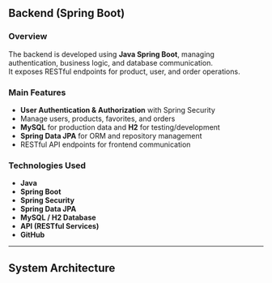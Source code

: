 
##  Backend (Spring Boot)

###  Overview
The backend is developed using **Java Spring Boot**, managing authentication, business logic, and database communication.  
It exposes RESTful endpoints for product, user, and order operations.

### Main Features
-  **User Authentication & Authorization** with Spring Security  
-  Manage users, products, favorites, and orders  
-  **MySQL** for production data and **H2** for testing/development  
-  **Spring Data JPA** for ORM and repository management  
-  RESTful API endpoints for frontend communication  

###  Technologies Used
- **Java**  
- **Spring Boot**  
- **Spring Security**  
- **Spring Data JPA**  
- **MySQL / H2 Database**  
- **API (RESTful Services)**  
- **GitHub**

---

##  System Architecture

